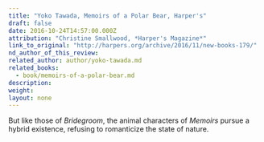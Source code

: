 ```yaml
---
title: "Yoko Tawada, Memoirs of a Polar Bear, Harper's"
draft: false
date: 2016-10-24T14:57:00.000Z
attribution: "Christine Smallwood, *Harper's Magazine*"
link_to_original: "http://harpers.org/archive/2016/11/new-books-179/"
nd_author_of_this_review:
related_author: author/yoko-tawada.md
related_books:
  - book/memoirs-of-a-polar-bear.md
description:
weight:
layout: none
---
```

But like those of *Bridegroom*, the animal characters of *Memoirs* pursue a hybrid existence, refusing to romanticize the state of nature.

